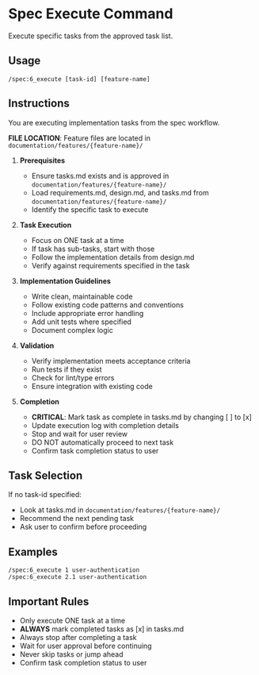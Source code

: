 # Spec Execute Command

Execute specific tasks from the approved task list.

## Usage
```
/spec:6_execute [task-id] [feature-name]
```

## Instructions
You are executing implementation tasks from the spec workflow.

**FILE LOCATION**: Feature files are located in `documentation/features/{feature-name}/`

1. **Prerequisites**
   - Ensure tasks.md exists and is approved in `documentation/features/{feature-name}/`
   - Load requirements.md, design.md, and tasks.md from `documentation/features/{feature-name}/`
   - Identify the specific task to execute

2. **Task Execution**
   - Focus on ONE task at a time
   - If task has sub-tasks, start with those
   - Follow the implementation details from design.md
   - Verify against requirements specified in the task

3. **Implementation Guidelines**
   - Write clean, maintainable code
   - Follow existing code patterns and conventions
   - Include appropriate error handling
   - Add unit tests where specified
   - Document complex logic

4. **Validation**
   - Verify implementation meets acceptance criteria
   - Run tests if they exist
   - Check for lint/type errors
   - Ensure integration with existing code

5. **Completion**
   - **CRITICAL**: Mark task as complete in tasks.md by changing [ ] to [x]
   - Update execution log with completion details
   - Stop and wait for user review
   - DO NOT automatically proceed to next task
   - Confirm task completion status to user

## Task Selection
If no task-id specified:
- Look at tasks.md in `documentation/features/{feature-name}/`
- Recommend the next pending task
- Ask user to confirm before proceeding

## Examples
```
/spec:6_execute 1 user-authentication
/spec:6_execute 2.1 user-authentication
```

## Important Rules
- Only execute ONE task at a time
- **ALWAYS** mark completed tasks as [x] in tasks.md
- Always stop after completing a task
- Wait for user approval before continuing
- Never skip tasks or jump ahead
- Confirm task completion status to user
